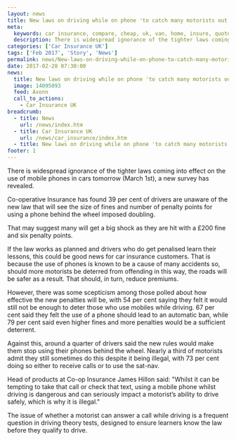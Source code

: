 ```yaml
---
layout: news
title: New laws on driving while on phone 'to catch many motorists out' - Quotezone.co.uk
meta:
  keywords: car insurance, compare, cheap, uk, van, home, insure, quotes, online, comparison, bike, loans, life
  description: There is widespread ignorance of the tighter laws coming into effect on the use of mobile phones in cars tomorrow (March 1st), a new survey has revealed
categories: ['Car Insurance UK']
tags: ['Feb 2017', 'Story', 'News']
permalink: news/New-laws-on-driving-while-on-phone-to-catch-many-motorists-out-.htm
date: 2017-02-28 07:30:00
news:
  title: New laws on driving while on phone 'to catch many motorists out'
  image: 14095093
  feed: Axonn
  call_to_actions:
    - Car Insurance UK
breadcrumb:
  - title: News
    url: /news/index.htm
  - title: Car Insurance UK
    url: /news/car_insurance/index.htm
  - title: New laws on driving while on phone 'to catch many motorists out'
footer: 1
---
```


There is widespread ignorance of the tighter laws coming into effect on the use of mobile phones in cars tomorrow (March 1st), a new survey has revealed.

Co-operative Insurance has found 39 per cent of drivers are unaware of the new law that will see the size of fines and number of penalty points for using a phone behind the wheel imposed doubling.

That may suggest many will get a big shock as they are hit with a &pound;200 fine and six penalty points.

If the law works as planned and drivers who do get penalised learn their lessons, this could be good news for car insurance customers. That is because the use of phones is known to be a cause of many accidents so, should more motorists be deterred from offending in this way, the roads will be safer as a result. That should, in turn, reduce premiums.

However, there was some scepticism among those polled about how effective the new penalties will be, with 54 per cent saying they felt it would still not be enough to deter those who use mobiles while driving. 67 per cent said they felt the use of a phone should lead to an automatic ban, while 79 per cent said even higher fines and more penalties would be a sufficient deterrent.

Against this, around a quarter of drivers said the new rules would make them stop using their phones behind the wheel. Nearly a third of motorists admit they still sometimes do this despite it being illegal, with 73 per cent doing so either to receive calls or to use the sat-nav.&nbsp;

Head of products at Co-op Insurance James Hillon said: &quot;Whilst it can be tempting to take that call or check that text, using a mobile phone whilst driving is dangerous and can seriously impact a motorist&rsquo;s ability to drive safely, which is why it is illegal.&quot;

The issue of whether a motorist can answer a call while driving is a frequent question in driving theory tests, designed to ensure learners know the law before they qualify to drive.
